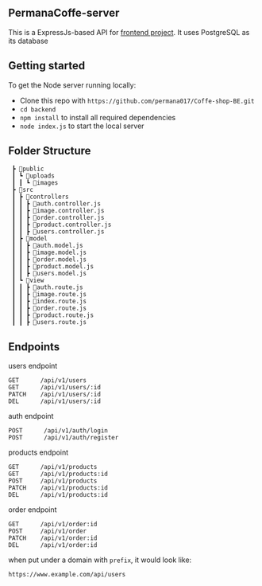 ## PermanaCoffe-server

This is a ExpressJs-based API for [frontend project](https://github.com/permana017/Coffe-shop-FE). It uses PostgreSQL as its database

## Getting started

To get the Node server running locally:

* Clone this repo with `https://github.com/permana017/Coffe-shop-BE.git`
* `cd backend`
* `npm install` to install all required dependencies
* `node index.js` to start the local server


## Folder Structure

     ┣ 📂public
     ┃ ┗ 📂uploads
     ┃ ┃ ┗ 📂images
     ┣ 📂src
     ┃ ┣ 📂controllers
     ┃ ┃ ┣ 📜auth.controller.js
     ┃ ┃ ┣ 📜image.controller.js
     ┃ ┃ ┣ 📜order.controller.js
     ┃ ┃ ┣ 📜product.controller.js
     ┃ ┃ ┣ 📜users.controller.js
     ┃ ┣ 📂model
     ┃ ┃ ┣ 📜auth.model.js
     ┃ ┃ ┣ 📜image.model.js
     ┃ ┃ ┣ 📜order.model.js
     ┃ ┃ ┣ 📜product.model.js
     ┃ ┃ ┣ 📜users.model.js
     ┃ ┗ 📂view
     ┃ ┃ ┣ 📜auth.route.js
     ┃ ┃ ┣ 📜image.route.js
     ┃ ┃ ┣ 📜index.route.js
     ┃ ┃ ┣ 📜order.route.js
     ┃ ┃ ┣ 📜product.route.js
     ┃ ┃ ┣ 📜users.route.js
    
## Endpoints
users endpoint

    GET      /api/v1/users
    GET      /api/v1/users/:id
    PATCH    /api/v1/users/:id
    DEL      /api/v1/users/:id
    
auth endpoint

    POST      /api/v1/auth/login
    POST      /api/v1/auth/register
    
products endpoint
    
    GET      /api/v1/products
    GET      /api/v1/products:id
    POST     /api/v1/products
    PATCH    /api/v1/products:id
    DEL      /api/v1/products:id

order endpoint

    GET      /api/v1/order:id
    POST     /api/v1/order
    PATCH    /api/v1/order:id
    DEL      /api/v1/order:id
    

when put under a domain with `prefix`, it would look like:

    https://www.example.com/api/users
